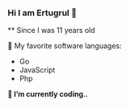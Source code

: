 ### Hi I am Ertugrul 👋
**
Since I was 11 years old

🚀 My favorite software languages:
- Go
- JavaScript
- Php

__🔭 I’m currently coding..__
